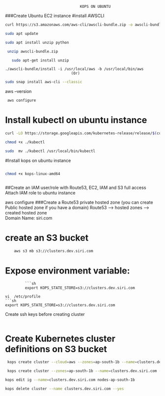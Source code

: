                                       KOPS ON UBUNTU

###Create Ubuntu EC2 instance
#install AWSCLI
```sh
curl https://s3.amazonaws.com/aws-cli/awscli-bundle.zip -o awscli-bundle.zip
```

 ```sh
sudo apt update
```

 ```sh
 sudo apt install unzip python
```
```sh
 unzip awscli-bundle.zip
  ```
```sh
   sudo apt-get install unzip 
```
    ./awscli-bundle/install -i /usr/local/aws -b /usr/local/bin/aws
                                  (Or)

```sh
sudo snap install aws-cli --classic
```
 aws –version
```sh
 aws configure
```
#  Install kubectl on ubuntu instance
```sh
curl -LO https://storage.googleapis.com/kubernetes-release/release/$(curl -s https://storage.googleapis.com/kubernetes-release/release/stable.txt)/bin/linux/amd64/kubectl
```

```sh
chmod +x ./kubectl
```
```sh
sudo  mv ./kubectl /usr/local/bin/kubectl
```
#Install kops on ubuntu instance

```sh  curl -LO            https://github.com/kubernetes/kops/releases/download/$(curl -s https://api.github.com/repos/kubernetes/kops/releases/latest | grep tag_name | cut -d '"' -f 4)/kops-linux-amd64
 ```

```sh
chmod +x kops-linux-amd64
```
```sh  sudo mv kops-linux-amd64 /usr/local/bin/kops

```
##Create an IAM user/role with Route53, EC2, IAM and S3 full access
Attach IAM role to ubuntu instance

aws configure
###Create a Route53 private hosted zone (you can create Public hosted zone if you have a domain)
Route53 --> hosted zones --> created hosted zone  
Domain Name: siri.com

# create an S3 bucket
```sh
    aws s3 mb s3://clusters.dev.siri.com
```
# Expose environment variable:
             ```sh
             export KOPS_STATE_STORE=s3://clusters.dev.siri.com
```
vi  /etc/profile
```sh
export KOPS_STATE_STORE=s3://clusters.dev.siri.com
```

Create ssh keys before creating cluster
 ```sh ssh-keygen
```
# Create Kubernetes cluster definitions on S3 bucket
```sh
 kops create cluster --cloud=aws --zones=ap-south-1b --name=clusters.dev.siri.com --dns-zone=siri.com --dns private
```
```sh
 kops create cluster --zones=ap-south-1b --name=clusters.dev.siri.com --dns- zone=siri.com --dns private
```
```sh
kops edit ig --name=clusters.dev.siri.com nodes-ap-south-1b
```

```sh
kops delete cluster --name clusters.dev.siri.com --yes
```
